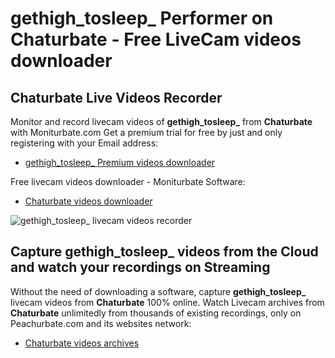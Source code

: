 # gethigh_tosleep_ Performer on Chaturbate - Free LiveCam videos downloader

## Chaturbate Live Videos Recorder

Monitor and record livecam videos of **gethigh_tosleep_** from **Chaturbate** with Moniturbate.com
Get a premium trial for free by just and only registering with your Email address:
* [gethigh_tosleep_ Premium videos downloader](https://moniturbate.com/request-demo-licence-key.html)

Free livecam videos downloader - Moniturbate Software:
* [Chaturbate videos downloader](https://moniturbate.com/moniturbate-download-software.html)

![gethigh_tosleep_ livecam videos recorder](https://peachurnet.com/templates/moniturbate-software.png)


## Capture gethigh_tosleep_ videos from the Cloud and watch your recordings on Streaming

Without the need of downloading a software, capture **gethigh_tosleep_** livecam videos from **Chaturbate** 100% online.
Watch Livecam archives from **Chaturbate** unlimitedly from thousands of existing recordings, only on Peachurbate.com and its websites network:
* [Chaturbate videos archives](https://peachurnet.com/)